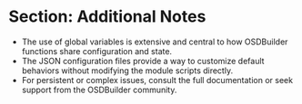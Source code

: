 # Section: Additional Notes

- The use of global variables is extensive and central to how OSDBuilder functions share configuration and state.
- The JSON configuration files provide a way to customize default behaviors without modifying the module scripts directly.
- For persistent or complex issues, consult the full documentation or seek support from the OSDBuilder community.
